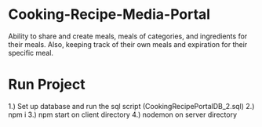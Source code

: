 # Cooking-Recipe-Media-Portal
Ability to share and create meals, meals of categories, and ingredients for their meals. Also, keeping track of their own meals and expiration for their specific meal.

# Run Project
1.) Set up database and run the sql script (CookingRecipePortalDB_2.sql) 
2.) npm i 
3.) npm start on client directory 
4.) nodemon on server directory 
